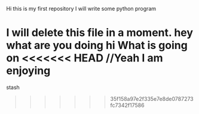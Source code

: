 Hi this is my first repository
I will write some python program

I will delete this file in a moment.
hey what are you doing
hi
What is going on
<<<<<<< HEAD
//Yeah I am enjoying
=======
stash
>>>>>>> 35f158a97e2f335e7e8de0787273fc7342f17586
